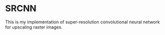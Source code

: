 # SRCNN
This is my implementation of super-resolution convolutional neural network for upscaling raster images.
